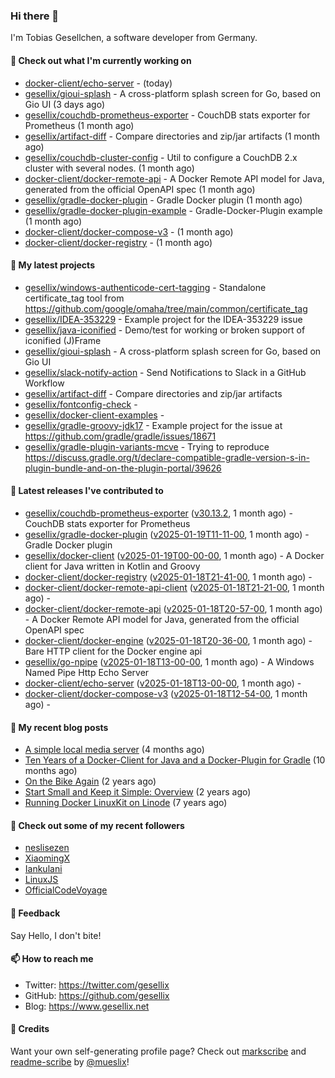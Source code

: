 ### Hi there 👋

I'm Tobias Gesellchen, a software developer from Germany.

#### 👷 Check out what I'm currently working on

- [docker-client/echo-server](https://github.com/docker-client/echo-server) -  (today)
- [gesellix/gioui-splash](https://github.com/gesellix/gioui-splash) - A cross-platform splash screen for Go, based on Gio UI (3 days ago)
- [gesellix/couchdb-prometheus-exporter](https://github.com/gesellix/couchdb-prometheus-exporter) - CouchDB stats exporter for Prometheus (1 month ago)
- [gesellix/artifact-diff](https://github.com/gesellix/artifact-diff) - Compare directories and zip/jar artifacts (1 month ago)
- [gesellix/couchdb-cluster-config](https://github.com/gesellix/couchdb-cluster-config) - Util to configure a CouchDB 2.x cluster with several nodes. (1 month ago)
- [docker-client/docker-remote-api](https://github.com/docker-client/docker-remote-api) - A Docker Remote API model for Java, generated from the official OpenAPI spec (1 month ago)
- [gesellix/gradle-docker-plugin](https://github.com/gesellix/gradle-docker-plugin) - Gradle Docker plugin (1 month ago)
- [gesellix/gradle-docker-plugin-example](https://github.com/gesellix/gradle-docker-plugin-example) - Gradle-Docker-Plugin example (1 month ago)
- [docker-client/docker-compose-v3](https://github.com/docker-client/docker-compose-v3) -  (1 month ago)
- [docker-client/docker-registry](https://github.com/docker-client/docker-registry) -  (1 month ago)

#### 🌱 My latest projects

- [gesellix/windows-authenticode-cert-tagging](https://github.com/gesellix/windows-authenticode-cert-tagging) - Standalone certificate_tag tool from https://github.com/google/omaha/tree/main/common/certificate_tag
- [gesellix/IDEA-353229](https://github.com/gesellix/IDEA-353229) - Example project for the IDEA-353229 issue
- [gesellix/java-iconified](https://github.com/gesellix/java-iconified) - Demo/test for working or broken support of iconified (J)Frame
- [gesellix/gioui-splash](https://github.com/gesellix/gioui-splash) - A cross-platform splash screen for Go, based on Gio UI
- [gesellix/slack-notify-action](https://github.com/gesellix/slack-notify-action) - Send Notifications to Slack in a GitHub Workflow
- [gesellix/artifact-diff](https://github.com/gesellix/artifact-diff) - Compare directories and zip/jar artifacts
- [gesellix/fontconfig-check](https://github.com/gesellix/fontconfig-check) - 
- [gesellix/docker-client-examples](https://github.com/gesellix/docker-client-examples) - 
- [gesellix/gradle-groovy-jdk17](https://github.com/gesellix/gradle-groovy-jdk17) - Example project for the issue at https://github.com/gradle/gradle/issues/18671
- [gesellix/gradle-plugin-variants-mcve](https://github.com/gesellix/gradle-plugin-variants-mcve) - Trying to reproduce https://discuss.gradle.org/t/declare-compatible-gradle-version-s-in-plugin-bundle-and-on-the-plugin-portal/39626

#### 🔭 Latest releases I've contributed to

- [gesellix/couchdb-prometheus-exporter](https://github.com/gesellix/couchdb-prometheus-exporter) ([v30.13.2](https://github.com/gesellix/couchdb-prometheus-exporter/releases/tag/v30.13.2), 1 month ago) - CouchDB stats exporter for Prometheus
- [gesellix/gradle-docker-plugin](https://github.com/gesellix/gradle-docker-plugin) ([v2025-01-19T11-11-00](https://github.com/gesellix/gradle-docker-plugin/releases/tag/v2025-01-19T11-11-00), 1 month ago) - Gradle Docker plugin
- [gesellix/docker-client](https://github.com/gesellix/docker-client) ([v2025-01-19T00-00-00](https://github.com/gesellix/docker-client/releases/tag/v2025-01-19T00-00-00), 1 month ago) - A Docker client for Java written in Kotlin and Groovy
- [docker-client/docker-registry](https://github.com/docker-client/docker-registry) ([v2025-01-18T21-41-00](https://github.com/docker-client/docker-registry/releases/tag/v2025-01-18T21-41-00), 1 month ago) - 
- [docker-client/docker-remote-api-client](https://github.com/docker-client/docker-remote-api-client) ([v2025-01-18T21-21-00](https://github.com/docker-client/docker-remote-api-client/releases/tag/v2025-01-18T21-21-00), 1 month ago) - 
- [docker-client/docker-remote-api](https://github.com/docker-client/docker-remote-api) ([v2025-01-18T20-57-00](https://github.com/docker-client/docker-remote-api/releases/tag/v2025-01-18T20-57-00), 1 month ago) - A Docker Remote API model for Java, generated from the official OpenAPI spec
- [docker-client/docker-engine](https://github.com/docker-client/docker-engine) ([v2025-01-18T20-36-00](https://github.com/docker-client/docker-engine/releases/tag/v2025-01-18T20-36-00), 1 month ago) - Bare HTTP client for the Docker engine api
- [gesellix/go-npipe](https://github.com/gesellix/go-npipe) ([v2025-01-18T13-00-00](https://github.com/gesellix/go-npipe/releases/tag/v2025-01-18T13-00-00), 1 month ago) - A Windows Named Pipe Http Echo Server
- [docker-client/echo-server](https://github.com/docker-client/echo-server) ([v2025-01-18T13-00-00](https://github.com/docker-client/echo-server/releases/tag/v2025-01-18T13-00-00), 1 month ago) - 
- [docker-client/docker-compose-v3](https://github.com/docker-client/docker-compose-v3) ([v2025-01-18T12-54-00](https://github.com/docker-client/docker-compose-v3/releases/tag/v2025-01-18T12-54-00), 1 month ago) - 

#### 📜 My recent blog posts

- [A simple local media server](https://www.gesellix.net/posts/a-simple-local-media-server/) (4 months ago)
- [Ten Years of a Docker-Client for Java and a Docker-Plugin for Gradle](https://www.gesellix.net/posts/ten-years-docker-client-and-gradle-plugin/) (10 months ago)
- [On the Bike Again](https://www.gesellix.net/posts/on-the-bike-again/) (2 years ago)
- [Start Small and Keep it Simple: Overview](https://www.gesellix.net/posts/start-small-keep-it-simple--overview/) (2 years ago)
- [Running Docker LinuxKit on Linode](https://www.gesellix.net/posts/running-docker-linuxkit-on-linode/) (7 years ago)



#### 👯 Check out some of my recent followers

- [neslisezen](https://github.com/neslisezen)
- [XiaomingX](https://github.com/XiaomingX)
- [Iankulani](https://github.com/Iankulani)
- [LinuxJS](https://github.com/LinuxJS)
- [OfficialCodeVoyage](https://github.com/OfficialCodeVoyage)

#### 💬 Feedback

Say Hello, I don't bite!

#### 📫 How to reach me

- Twitter: https://twitter.com/gesellix
- GitHub: https://github.com/gesellix
- Blog: https://www.gesellix.net

#### 🙇 Credits

Want your own self-generating profile page? Check out [markscribe](https://github.com/muesli/markscribe)
and [readme-scribe](https://github.com/muesli/readme-scribe) by [@mueslix](https://twitter.com/mueslix)!
